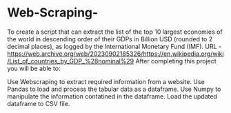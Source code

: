 # Web-Scraping-
To create a script that can extract the list of the top 10 largest economies of the world in descending order of their GDPs in Billion USD (rounded to 2 decimal places), as logged by the International Monetary Fund (IMF). URL -https://web.archive.org/web/20230902185326/https://en.wikipedia.org/wiki/List_of_countries_by_GDP_%28nominal%29
After completing this project you will be able to:

Use Webscraping to extract required information from a website.
Use Pandas to load and process the tabular data as a dataframe.
Use Numpy to manipulate the information contatined in the dataframe.
Load the updated dataframe to CSV file.
